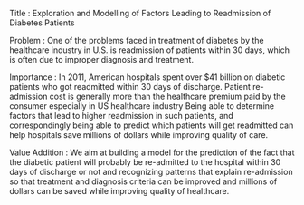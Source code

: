 Title : Exploration and Modelling of Factors Leading to Readmission of Diabetes Patients

Problem : One of the problems faced in treatment of diabetes by the healthcare industry in U.S. is readmission of patients within 30 days, which is often due to improper diagnosis and treatment. 

Importance : In 2011, American hospitals spent over $41 billion on diabetic patients who got readmitted within 30 days of discharge. Patient re-admission cost is generally more than the healthcare premium paid by the consumer especially in US healthcare industry Being able to determine factors that lead to higher readmission in such patients, and correspondingly being able to predict which patients will get readmitted can help hospitals save millions of dollars while improving quality of care.

Value Addition : We aim at building a model for the prediction of the fact that the diabetic patient will probably be re-admitted to the hospital within 30 days of discharge or not and recognizing patterns that explain re-admission so that treatment and diagnosis criteria can be improved and millions of dollars can be saved while improving quality of healthcare.



